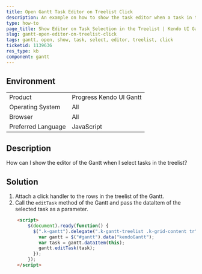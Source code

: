 ```yaml
---
title: Open Gantt Task Editor on Treelist Click
description: An example on how to show the task editor when a task in the Treelist section of the Kendo UI Gantt is clicked.
type: how-to
page_title: Show Editor on Task Selection in the Treelist | Kendo UI Gantt
slug: gantt-open-editor-on-treelist-click
tags: gantt, open, show, task, select, editor, treelist, click
ticketid: 1139636
res_type: kb
component: gantt
---
```


## Environment

<table>
 <tr>
  <td>Product</td>
  <td>Progress Kendo UI Gantt</td>
 </tr>
 <tr>
  <td>Operating System</td>
  <td>All</td>
 </tr>
 <tr>
  <td>Browser</td>
  <td>All</td>
 </tr>
 <tr>
  <td>Preferred Language</td>
  <td>JavaScript</td>
 </tr>
</table>

## Description

How can I show the editor of the Gantt when I select tasks in the treelist?

## Solution

1. Attach a click handler to the rows in the treelist of the Gantt.
1. Call the `editTask` method of the Gantt and pass the dataItem of the selected task as a parameter.

```html
	<script>
		$(document).ready(function() {
		  $(".k-gantt").delegate(".k-gantt-treelist .k-grid-content tr", "click", function(e) {
			var gantt = $("#gantt").data("kendoGantt");
			var task = gantt.dataItem(this);
			gantt.editTask(task);
		  });
		});
	</script>
```
